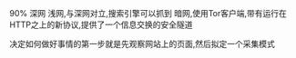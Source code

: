 90% 深网
浅网,与深网对立,搜索引擎可以抓到
暗网,使用Tor客户端,带有运行在HTTP之上的新协议,提供了一个信息交换的安全隧道

决定如何做好事情的第一步就是先观察网站上的页面,然后拟定一个采集模式
